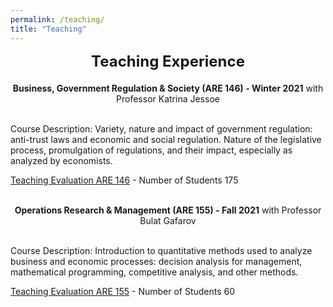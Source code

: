 ```yaml
---
permalink: /teaching/
title: "Teaching"
---
```


<style>
  .small-spacing {
    margin-bottom: 5px; /* Adjust to your desired space */
  }
</style>

<div style="text-align: center; font-size: 24px; font-weight: bold; margin-bottom: 20px;">
  Teaching Experience
</div>
<!-- Add a smaller margin to control spacing -->


<center><b>Business, Government Regulation & Society (ARE 146) - Winter 2021</b> with Professor Katrina Jessoe</center>

<br>

Course Description: Variety, nature and impact of government regulation: anti-trust laws and economic and social regulation. Nature of the legislative process, promulgation of regulations, and their impact, especially as analyzed by economists.

[Teaching Evaluation ARE 146](https://frederikstrabo.github.io/files/ARE146_Evals.pdf) - Number of Students 175 

<br>

<center><b>Operations Research & Management (ARE 155) - Fall 2021</b> with Professor Bulat Gafarov</center>

<br>

Course Description: Introduction to quantitative methods used to analyze business and economic processes: decision analysis for management, mathematical programming, competitive analysis, and other methods.

[Teaching Evaluation ARE 155](https://frederikstrabo.github.io/files/ARE155_Evals.pdf) - Number of Students 60 
